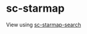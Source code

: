 # sc-starmap

View using [sc-starmap-search](https://github.com/robertsspaceindustries/sc-starmap-search)
